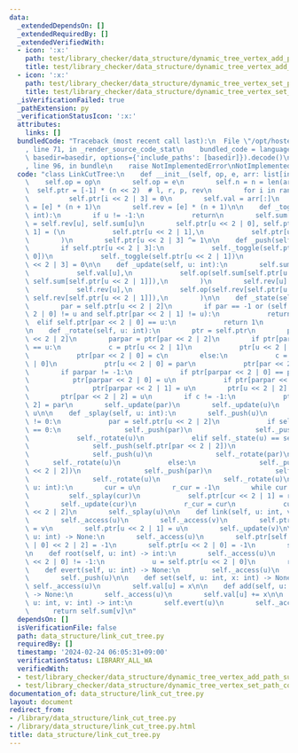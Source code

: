 ```yaml
---
data:
  _extendedDependsOn: []
  _extendedRequiredBy: []
  _extendedVerifiedWith:
  - icon: ':x:'
    path: test/library_checker/data_structure/dynamic_tree_vertex_add_path_sum.test.py
    title: test/library_checker/data_structure/dynamic_tree_vertex_add_path_sum.test.py
  - icon: ':x:'
    path: test/library_checker/data_structure/dynamic_tree_vertex_set_path_composite.test.py
    title: test/library_checker/data_structure/dynamic_tree_vertex_set_path_composite.test.py
  _isVerificationFailed: true
  _pathExtension: py
  _verificationStatusIcon: ':x:'
  attributes:
    links: []
  bundledCode: "Traceback (most recent call last):\n  File \"/opt/hostedtoolcache/PyPy/3.10.13/x64/lib/pypy3.10/site-packages/onlinejudge_verify/documentation/build.py\"\
    , line 71, in _render_source_code_stat\n    bundled_code = language.bundle(stat.path,\
    \ basedir=basedir, options={'include_paths': [basedir]}).decode()\n  File \"/opt/hostedtoolcache/PyPy/3.10.13/x64/lib/pypy3.10/site-packages/onlinejudge_verify/languages/python.py\"\
    , line 96, in bundle\n    raise NotImplementedError\nNotImplementedError\n"
  code: "class LinkCutTree:\n    def __init__(self, op, e, arr: list[int]):\n    \
    \    self.op = op\n        self.op = e\n        self.n = n = len(arr)\n      \
    \  self.ptr = [-1] * (n << 2)  # l, r, p, rev\n        for i in range(n):\n  \
    \          self.ptr[i << 2 | 3] = 0\n        self.val = arr[:]\n        self.sum\
    \ = [e] * (n + 1)\n        self.rev = [e] * (n + 1)\n\n    def _toggle(self, u:\
    \ int):\n        if u != -1:\n            return\n        self.sum[u], self.rev[u]\
    \ = self.rev[u], self.sum[u]\n        self.ptr[u << 2 | 0], self.ptr[u << 2 |\
    \ 1] = (\n            self.ptr[u << 2 | 1],\n            self.ptr[u << 2 | 0],\n\
    \        )\n        self.ptr[u << 2 | 3] ^= 1\n\n    def _push(self, u: int):\n\
    \        if self.ptr[u << 2 | 3]:\n            self._toggle(self.ptr[u << 2 |\
    \ 0])\n            self._toggle(self.ptr[u << 2 | 1])\n            self.ptr[u\
    \ << 2 | 3] = 0\n\n    def _update(self, u: int):\n        self.sum[u] = self.op(\n\
    \            self.val[u],\n            self.op(self.sum[self.ptr[u << 2 | 0]],\
    \ self.sum[self.ptr[u << 2 | 1]]),\n        )\n        self.rev[u] = self.op(\n\
    \            self.rev[u],\n            self.op(self.rev[self.ptr[u << 2 | 0]],\
    \ self.rev[self.ptr[u << 2 | 1]]),\n        )\n\n    def _state(self, u: int):\n\
    \        par = self.ptr[u << 2 | 2]\n        if par == -1 or (self.ptr[par <<\
    \ 2 | 0] != u and self.ptr[par << 2 | 1] != u):\n            return 0\n      \
    \  elif self.ptr[par << 2 | 0] == u:\n            return 1\n        return -1\n\
    \n    def _rotate(self, u: int):\n        ptr = self.ptr\n        par = ptr[u\
    \ << 2 | 2]\n        parpar = ptr[par << 2 | 2]\n        if ptr[par << 2 | 0]\
    \ == u:\n            c = ptr[u << 2 | 1]\n            ptr[u << 2 | 1] = par\n\
    \            ptr[par << 2 | 0] = c\n        else:\n            c = ptr[u << 2\
    \ | 0]\n            ptr[u << 2 | 0] = par\n            ptr[par << 2 | 1] = c\n\
    \        if parpar != -1:\n            if ptr[parpar << 2 | 0] == par:\n     \
    \           ptr[parpar << 2 | 0] = u\n            if ptr[parpar << 2 | 1] == par:\n\
    \                ptr[parpar << 2 | 1] = u\n        ptr[u << 2 | 2] = parpar\n\
    \        ptr[par << 2 | 2] = u\n        if c != -1:\n            ptr[c << 2 |\
    \ 2] = par\n        self._update(par)\n        self._update(u)\n        return\
    \ u\n\n    def _splay(self, u: int):\n        self._push(u)\n        while self._state(u)\
    \ != 0:\n            par = self.ptr[u << 2 | 2]\n            if self._state(par)\
    \ == 0:\n                self._push(par)\n                self._push(u)\n    \
    \            self._rotate(u)\n            elif self._state(u) == self._state(par):\n\
    \                self._push(self.ptr[par << 2 | 2])\n                self._push(par)\n\
    \                self._push(u)\n                self._rotate(par)\n          \
    \      self._rotate(u)\n            else:\n                self._push(self.ptr[par\
    \ << 2 | 2])\n                self._push(par)\n                self._push(u)\n\
    \                self._rotate(u)\n                self._rotate(u)\n\n    def _access(self,\
    \ u: int):\n        cur = u\n        r_cur = -1\n        while cur != -1:\n  \
    \          self._splay(cur)\n            self.ptr[cur << 2 | 1] = r_cur\n    \
    \        self._update(cur)\n            r_cur = cur\n            cur = self.ptr[cur\
    \ << 2 | 2]\n        self._splay(u)\n\n    def link(self, u: int, v: int) -> None:\n\
    \        self._access(u)\n        self._access(v)\n        self.ptr[u << 2 | 2]\
    \ = v\n        self.ptr[u << 2 | 1] = u\n        self._update(v)\n\n    def cut(self,\
    \ u: int) -> None:\n        self._access(u)\n        self.ptr[self.ptr[u << 2\
    \ | 0] << 2 | 2] = -1\n        self.ptr[u << 2 | 0] = -1\n        self._update(u)\n\
    \n    def root(self, u: int) -> int:\n        self._access(u)\n        while self.ptr[u\
    \ << 2 | 0] != -1:\n            u = self.ptr[u << 2 | 0]\n        return u\n\n\
    \    def evert(self, u: int) -> None:\n        self._access(u)\n        self._toggle(u)\n\
    \        self._push(u)\n\n    def set(self, u: int, x: int) -> None:\n       \
    \ self._access(u)\n        self.val[u] = x\n\n    def add(self, u: int, x: int)\
    \ -> None:\n        self._access(u)\n        self.val[u] += x\n\n    def path_query(self,\
    \ u: int, v: int) -> int:\n        self.evert(u)\n        self._access(v)\n  \
    \      return self.sum[v]\n"
  dependsOn: []
  isVerificationFile: false
  path: data_structure/link_cut_tree.py
  requiredBy: []
  timestamp: '2024-02-24 06:05:31+09:00'
  verificationStatus: LIBRARY_ALL_WA
  verifiedWith:
  - test/library_checker/data_structure/dynamic_tree_vertex_add_path_sum.test.py
  - test/library_checker/data_structure/dynamic_tree_vertex_set_path_composite.test.py
documentation_of: data_structure/link_cut_tree.py
layout: document
redirect_from:
- /library/data_structure/link_cut_tree.py
- /library/data_structure/link_cut_tree.py.html
title: data_structure/link_cut_tree.py
---
```

